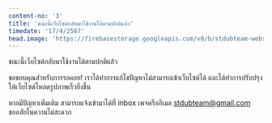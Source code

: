 ```yaml
---
content-no: '3'
title: 'ขณะนี้เว็บไซต์กลับมาใช้งานได้ตามปกติแล้ว'
timedate: '17/4/2567'
head.image: 'https://firebasestorage.googleapis.com/v0/b/stdubteam-website.appspot.com/o/news-webp%2Fst-pr-news-170425671420.webp?alt=media'
---
```


ขณะนี้เว็บไซต์กลับมาใช้งานได้ตามปกติแล้ว

ขอขอบคุณสำหรับการรอคอย! เราได้ทำการแก้ไขปัญหาไม่สามารถเข้าเว็บไซต์ได้ และได้ทำการปรับปรุงให้เว็บไซต์โหลดรูปภาพเร็วยิ่งขึ้น

หากมีปัญหาเพิ่มเติม สามารถแจ้งเข้ามาได้ที่ inbox เพจหรืออีเมล stdubteam@gmail.com
ขออภัยในความไม่สะดวก